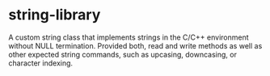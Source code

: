 # string-library
A custom string class that implements strings in the C/C++ environment without NULL termination. Provided both, read and write methods as well as other expected string commands, such as upcasing, downcasing, or character indexing.
